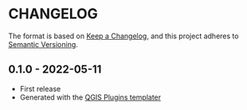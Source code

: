 # CHANGELOG

The format is based on [Keep a Changelog](https://keepachangelog.com/), and this project adheres to [Semantic Versioning](https://semver.org/).

<!--

Unreleased

## version_tag - YYYY-DD-mm

### Added

### Changed

### Removed

-->

## 0.1.0 - 2022-05-11

- First release
- Generated with the [QGIS Plugins templater](https://oslandia.gitlab.io/qgis/template-qgis-plugin/)
